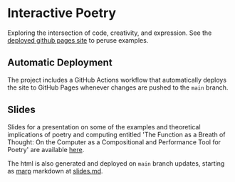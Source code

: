 # Interactive Poetry

Exploring the intersection of code, creativity, and expression. See the [deployed github pages site](https://low-ghost.github.io/interactive-poetry) to peruse examples.

## Automatic Deployment

The project includes a GitHub Actions workflow that automatically deploys the site to GitHub Pages whenever changes are pushed to the `main` branch.

## Slides

Slides for a presentation on some of the examples and theoretical implications of poetry and computing entitled 'The Function as a Breath of Thought: On the Computer as a Compositional and Performance Tool for Poetry' are available [here](https://low-ghost.github.io/interactive-poetry/slides/slides.html).

The html is also generated and deployed on `main` branch updates, starting as [marp](https://github.com/marp-team/marp/) markdown at [slides.md](https://github.com/low-ghost/interactive-poetry/blob/main/slides.md).
